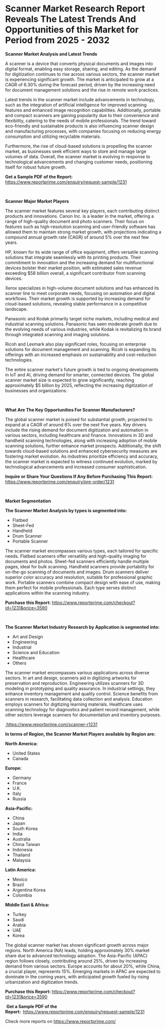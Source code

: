 <p><h1>Scanner Market Research Report Reveals The Latest Trends And Opportunities of this Market for Period from 2025 - 2032</h1></p><p><strong>Scanner Market Analysis and Latest Trends</strong></p>
<p><p>A scanner is a device that converts physical documents and images into digital format, enabling easy storage, sharing, and editing. As the demand for digitization continues to rise across various sectors, the scanner market is experiencing significant growth. The market is anticipated to grow at a CAGR of 6.30% during the forecast period, driven by the increasing need for document management solutions and the rise in remote work practices.</p><p>Latest trends in the scanner market include advancements in technology, such as the integration of artificial intelligence for improved scanning features and enhanced image recognition capabilities. Additionally, portable and compact scanners are gaining popularity due to their convenience and flexibility, catering to the needs of mobile professionals. The trend toward eco-friendly and sustainable products is also influencing scanner design and manufacturing processes, with companies focusing on reducing energy consumption and utilizing recyclable materials. </p><p>Furthermore, the rise of cloud-based solutions is propelling the scanner market, as businesses seek efficient ways to store and manage large volumes of data. Overall, the scanner market is evolving in response to technological advancements and changing customer needs, positioning itself for robust future growth.</p></p>
<p><strong>Get a Sample PDF of the Report:&nbsp;</strong> <a href="https://www.reportprime.com/enquiry/request-sample/1231?utm_campaign=2471&utm_medium=2&utm_source=Github&utm_content=ia&utm_term=18032025&utm_id=scanner">https://www.reportprime.com/enquiry/request-sample/1231</a></p>
<p>&nbsp;</p>
<p><strong>Scanner Major Market Players</strong></p>
<p><p>The scanner market features several key players, each contributing distinct products and innovations. Canon Inc. is a leader in the market, offering a range of high-quality document and photo scanners. Their focus on features such as high-resolution scanning and user-friendly software has allowed them to maintain strong market growth, with projections indicating a compound annual growth rate (CAGR) of around 5% over the next few years.</p><p>HP, known for its wide range of office equipment, offers versatile scanning solutions that integrate seamlessly with its printing products. Their commitment to innovation and the increasing demand for multifunctional devices bolster their market position, with estimated sales revenue exceeding $58 billion overall, a significant contributor from scanning devices.</p><p>Xerox specializes in high-volume document solutions and has enhanced its scanner line to meet corporate needs, focusing on automation and digital workflows. Their market growth is supported by increasing demand for cloud-based solutions, revealing stable performance in a competitive landscape.</p><p>Panasonic and Kodak primarily target niche markets, including medical and industrial scanning solutions. Panasonic has seen moderate growth due to the evolving needs of various industries, while Kodak is revitalizing its brand through integrated scanning and imaging solutions.</p><p>Ricoh and Lexmark also play significant roles, focusing on enterprise solutions for document management and scanning. Ricoh is expanding its offerings with an increased emphasis on sustainability and cost-reduction technologies.</p><p>The entire scanner market's future growth is tied to ongoing developments in IoT and AI, driving demand for smarter, connected devices. The global scanner market size is expected to grow significantly, reaching approximately $5 billion by 2025, reflecting the increasing digitization of businesses and organizations.</p></p>
<p>&nbsp;</p>
<p><strong>What Are The Key Opportunities For Scanner Manufacturers?</strong></p>
<p><p>The global scanner market is poised for substantial growth, projected to expand at a CAGR of around 6% over the next five years. Key drivers include the rising demand for document digitization and automation in various sectors, including healthcare and finance. Innovations in 3D and handheld scanning technologies, along with increasing adoption of mobile scanning solutions, further enhance market prospects. Additionally, the shift towards cloud-based solutions and enhanced cybersecurity measures are fostering market evolution. As industries prioritize efficiency and accuracy, the scanner market is expected to witness continued evolution, marked by technological advancements and increased consumer sophistication.</p></p>
<p><strong>Inquire or Share Your Questions If Any Before Purchasing This Report:</strong> <a href="https://www.reportprime.com/enquiry/pre-order/1231?utm_campaign=2471&utm_medium=2&utm_source=Github&utm_content=ia&utm_term=18032025&utm_id=scanner">https://www.reportprime.com/enquiry/pre-order/1231</a></p>
<p>&nbsp;</p>
<p><strong>Market Segmentation</strong></p>
<p><strong>The Scanner Market Analysis by types is segmented into:</strong></p>
<p><ul><li>Flatbed</li><li>Sheet-Fed</li><li>Handheld</li><li>Drum Scanner</li><li>Portable Scanner</li></ul></p>
<p><p>The scanner market encompasses various types, each tailored for specific needs. Flatbed scanners offer versatility and high-quality imaging for documents and photos. Sheet-fed scanners efficiently handle multiple pages, ideal for bulk scanning. Handheld scanners provide portability for on-the-go scanning of documents and images. Drum scanners deliver superior color accuracy and resolution, suitable for professional graphic work. Portable scanners combine compact design with ease of use, making them perfect for mobile professionals. Each type serves distinct applications within the scanning industry.</p></p>
<p><strong>Purchase this Report:&nbsp;</strong><a href="https://www.reportprime.com/checkout?id=1231&price=3590&utm_campaign=2471&utm_medium=2&utm_source=Github&utm_content=ia&utm_term=18032025&utm_id=scanner">https://www.reportprime.com/checkout?id=1231&price=3590</a></p>
<p>&nbsp;</p>
<p><strong>The Scanner Market Industry Research by Application is segmented into:</strong></p>
<p><ul><li>Art and Design</li><li>Engineering</li><li>Industrial</li><li>Science and Education</li><li>Healthcare</li><li>Others</li></ul></p>
<p><p>The scanner market encompasses various applications across diverse sectors. In art and design, scanners aid in digitizing artworks for preservation and reproduction. Engineering utilizes scanners for 3D modeling in prototyping and quality assurance. In industrial settings, they enhance inventory management and quality control. Science benefits from scanners in research, facilitating data collection and analysis. Education employs scanners for digitizing learning materials. Healthcare uses scanning technology for diagnostics and patient record management, while other sectors leverage scanners for documentation and inventory purposes.</p></p>
<p><a href="https://www.reportprime.com/scanner-r1231?utm_campaign=2471&utm_medium=2&utm_source=Github&utm_content=ia&utm_term=18032025&utm_id=scanner">&nbsp;https://www.reportprime.com/scanner-r1231</a></p>
<p><strong>In terms of Region, the Scanner Market Players available by Region are:</strong></p>
<p>
    <p> <strong> North America: </strong>
        <ul>
            <li>United States</li>
            <li>Canada</li>
        </ul>
        </p> 
    <p> <strong> Europe: </strong>
        <ul>
            <li>Germany</li>
            <li>France</li>
            <li>U.K.</li>
            <li>Italy</li>
            <li>Russia</li>
        </ul>
        </p> 
    <p> <strong> Asia-Pacific: </strong>
        <ul>
            <li>China</li>
            <li>Japan</li>
            <li>South Korea</li>
            <li>India</li>
            <li>Australia</li>
            <li>China Taiwan</li>
            <li>Indonesia</li>
            <li>Thailand</li>
            <li>Malaysia</li>
        </ul>
        </p> 
    <p> <strong> Latin America: </strong>
        <ul>
            <li>Mexico</li>
            <li>Brazil</li>
            <li>Argentina Korea</li>
            <li>Colombia</li>
        </ul>
        </p> 
    <p> <strong> Middle East & Africa: </strong>
        <ul>
            <li>Turkey</li>
            <li>Saudi</li>
            <li>Arabia</li>
            <li>UAE</li>
            <li>Korea</li>
        </ul>
    </p>
    </p>
<p><p>The global scanner market has shown significant growth across major regions. North America (NA) leads, holding approximately 30% market share due to advanced technology adoption. The Asia-Pacific (APAC) region follows closely, contributing around 25%, driven by increasing demand from various sectors. Europe accounts for about 20%, while China, a crucial player, represents 15%. Emerging markets in APAC are expected to dominate in the coming years, with anticipated growth fueled by rising urbanization and digitization trends.</p></p>
<p><strong>Purchase this Report: </strong><a href="https://www.reportprime.com/checkout?id=1231&price=3590&utm_campaign=2471&utm_medium=2&utm_source=Github&utm_content=ia&utm_term=18032025&utm_id=scanner">https://www.reportprime.com/checkout?id=1231&price=3590</a></p>
<p>&nbsp;<strong>Get a Sample PDF of the Report:&nbsp;&nbsp;</strong><a href="https://www.reportprime.com/enquiry/request-sample/1231?utm_campaign=2471&utm_medium=2&utm_source=Github&utm_content=ia&utm_term=18032025&utm_id=scanner">https://www.reportprime.com/enquiry/request-sample/1231</a></p>
<p><strong></strong></p>
<p>Check more reports on <a href="https://www.reportprime.com/?utm_campaign=2471&utm_medium=2&utm_source=Github&utm_content=ia&utm_term=18032025&utm_id=scanner">https://www.reportprime.com/</a></p>